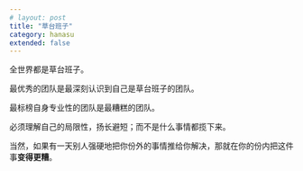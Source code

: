 ```yaml
---
# layout: post
title: "草台班子"
category: hanasu
extended: false
---
```


全世界都是草台班子。

最优秀的团队是最深刻认识到自己是草台班子的团队。

最标榜自身专业性的团队是最糟糕的团队。

必须理解自己的局限性，扬长避短；而不是什么事情都揽下来。

当然，如果有一天别人强硬地把你份外的事情推给你解决，那就在你的份内把这件事**变得更糟**。
